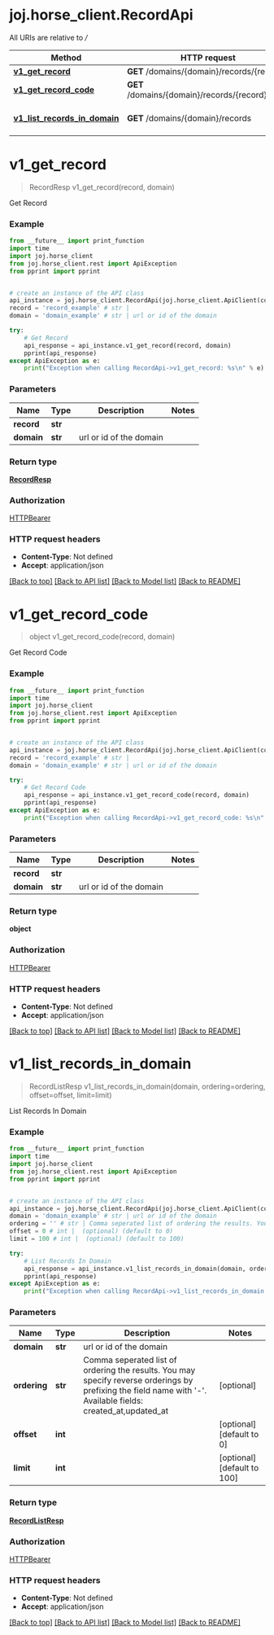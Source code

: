 # joj.horse_client.RecordApi

All URIs are relative to */*

Method | HTTP request | Description
------------- | ------------- | -------------
[**v1_get_record**](RecordApi.md#v1_get_record) | **GET** /domains/{domain}/records/{record} | Get Record
[**v1_get_record_code**](RecordApi.md#v1_get_record_code) | **GET** /domains/{domain}/records/{record}/code | Get Record Code
[**v1_list_records_in_domain**](RecordApi.md#v1_list_records_in_domain) | **GET** /domains/{domain}/records | List Records In Domain

# **v1_get_record**
> RecordResp v1_get_record(record, domain)

Get Record

### Example
```python
from __future__ import print_function
import time
import joj.horse_client
from joj.horse_client.rest import ApiException
from pprint import pprint


# create an instance of the API class
api_instance = joj.horse_client.RecordApi(joj.horse_client.ApiClient(configuration))
record = 'record_example' # str | 
domain = 'domain_example' # str | url or id of the domain

try:
    # Get Record
    api_response = api_instance.v1_get_record(record, domain)
    pprint(api_response)
except ApiException as e:
    print("Exception when calling RecordApi->v1_get_record: %s\n" % e)
```

### Parameters

Name | Type | Description  | Notes
------------- | ------------- | ------------- | -------------
 **record** | **str**|  | 
 **domain** | **str**| url or id of the domain | 

### Return type

[**RecordResp**](RecordResp.md)

### Authorization

[HTTPBearer](../README.md#HTTPBearer)

### HTTP request headers

 - **Content-Type**: Not defined
 - **Accept**: application/json

[[Back to top]](#) [[Back to API list]](../README.md#documentation-for-api-endpoints) [[Back to Model list]](../README.md#documentation-for-models) [[Back to README]](../README.md)

# **v1_get_record_code**
> object v1_get_record_code(record, domain)

Get Record Code

### Example
```python
from __future__ import print_function
import time
import joj.horse_client
from joj.horse_client.rest import ApiException
from pprint import pprint


# create an instance of the API class
api_instance = joj.horse_client.RecordApi(joj.horse_client.ApiClient(configuration))
record = 'record_example' # str | 
domain = 'domain_example' # str | url or id of the domain

try:
    # Get Record Code
    api_response = api_instance.v1_get_record_code(record, domain)
    pprint(api_response)
except ApiException as e:
    print("Exception when calling RecordApi->v1_get_record_code: %s\n" % e)
```

### Parameters

Name | Type | Description  | Notes
------------- | ------------- | ------------- | -------------
 **record** | **str**|  | 
 **domain** | **str**| url or id of the domain | 

### Return type

**object**

### Authorization

[HTTPBearer](../README.md#HTTPBearer)

### HTTP request headers

 - **Content-Type**: Not defined
 - **Accept**: application/json

[[Back to top]](#) [[Back to API list]](../README.md#documentation-for-api-endpoints) [[Back to Model list]](../README.md#documentation-for-models) [[Back to README]](../README.md)

# **v1_list_records_in_domain**
> RecordListResp v1_list_records_in_domain(domain, ordering=ordering, offset=offset, limit=limit)

List Records In Domain

### Example
```python
from __future__ import print_function
import time
import joj.horse_client
from joj.horse_client.rest import ApiException
from pprint import pprint


# create an instance of the API class
api_instance = joj.horse_client.RecordApi(joj.horse_client.ApiClient(configuration))
domain = 'domain_example' # str | url or id of the domain
ordering = '' # str | Comma seperated list of ordering the results. You may specify reverse orderings by prefixing the field name with '-'.  Available fields: created_at,updated_at (optional)
offset = 0 # int |  (optional) (default to 0)
limit = 100 # int |  (optional) (default to 100)

try:
    # List Records In Domain
    api_response = api_instance.v1_list_records_in_domain(domain, ordering=ordering, offset=offset, limit=limit)
    pprint(api_response)
except ApiException as e:
    print("Exception when calling RecordApi->v1_list_records_in_domain: %s\n" % e)
```

### Parameters

Name | Type | Description  | Notes
------------- | ------------- | ------------- | -------------
 **domain** | **str**| url or id of the domain | 
 **ordering** | **str**| Comma seperated list of ordering the results. You may specify reverse orderings by prefixing the field name with &#x27;-&#x27;.  Available fields: created_at,updated_at | [optional] 
 **offset** | **int**|  | [optional] [default to 0]
 **limit** | **int**|  | [optional] [default to 100]

### Return type

[**RecordListResp**](RecordListResp.md)

### Authorization

[HTTPBearer](../README.md#HTTPBearer)

### HTTP request headers

 - **Content-Type**: Not defined
 - **Accept**: application/json

[[Back to top]](#) [[Back to API list]](../README.md#documentation-for-api-endpoints) [[Back to Model list]](../README.md#documentation-for-models) [[Back to README]](../README.md)

